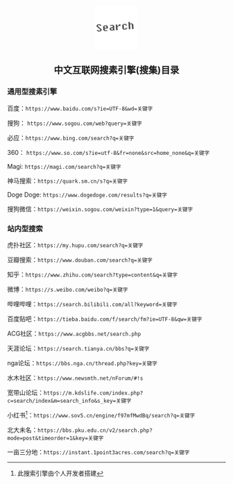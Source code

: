 
<p align="center"><img width="100" src="image\logo.png" alt="Vue logo"></p>


<h2 align="center">中文互联网搜素引擎(搜集)目录</h2>



### 通用型搜素引擎

百度：`https://www.baidu.com/s?ie=UTF-8&wd=关键字`

搜狗： `https://www.sogou.com/web?query=关键字`

必应：`https://www.bing.com/search?q=关键字`

360： `https://www.so.com/s?ie=utf-8&fr=none&src=home_none&q=关键字`

Magi: `https://magi.com/search?q=关键字`

神马搜索：`https://quark.sm.cn/s?q=关键字`

Doge Doge: `https://www.dogedoge.com/results?q=关键字`

搜狗微信：`https://weixin.sogou.com/weixin?type=1&query=关键字`



### 站内型搜索

虎扑社区：`https://my.hupu.com/search?q=关键字`

豆瓣搜索：`https://www.douban.com/search?q=关键字`

知乎：`https://www.zhihu.com/search?type=content&q=关键字`

微博：`https://s.weibo.com/weibo?q=关键字`

哔哩哔哩：`https://search.bilibili.com/all?keyword=关键字`

百度贴吧：`https://tieba.baidu.com/f/search/fm?ie=UTF-8&qw=关键字`

ACG社区：`https://www.acgbbs.net/search.php`

天涯论坛：`https://search.tianya.cn/bbs?q=关键字`

nga论坛：`https://bbs.nga.cn/thread.php?key=关键字`

水木社区：`https://www.newsmth.net/nForum/#!s`

宽带山论坛：`https://m.kdslife.com/index.php?c=search/index&m=search_info&s_key=关键字`

小红书[^1]：`https://www.sov5.cn/engine/f97mfMwdBq/search?q=关键字`

北大未名：`https://bbs.pku.edu.cn/v2/search.php?mode=post&timeorder=1&key=关键字`

一亩三分地：`https://instant.1point3acres.com/search?q=关键字`



[^1]:此搜索引擎由个人开发者搭建


